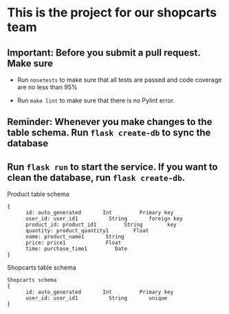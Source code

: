 # This is the project for our shopcarts team

## Important: Before you submit a pull request. Make sure

- Run `nosetests` to make sure that all tests are passed and code coverage are no less than 95%

- Run `make lint` to make sure that there is no Pylint error. 

## Reminder: Whenever you make changes to the table schema. Run `flask create-db` to sync the database

## Run `flask run` to start the service. If you want to clean the database, run `flask create-db`.

Product table schema
```
{
      id: auto_generated       Int         Primary key
      user_id: user_id1          String       foreign key
      product_id: product_id1         String        key
      quantity: product_quantity1        Float
      name: product_name1       String
      price: price1             Float
      time: purchase_time1         Date
}
```
Shopcarts table schema
```
Shopcarts schema
{
      id: auto_generated       Int         Primary key
      user_id: user_id1          String       unique
}
```
